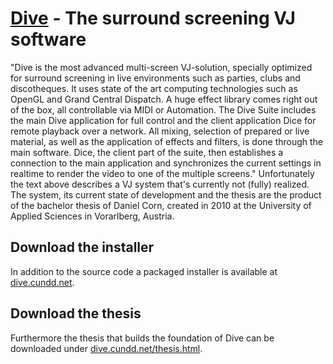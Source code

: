 [Dive](http://dive.cundd.net/) - The surround screening VJ software
===================================================================

"Dive is the most advanced multi-screen VJ-solution, specially optimized for surround screening in live environments such as parties, clubs and discotheques. It uses state of the art computing technologies such as OpenGL and Grand Central Dispatch. A huge effect library comes right out of the box, all controllable via MIDI or Automation.
The Dive Suite includes the main Dive application for full control and the client application Dice for remote playback over a network. All mixing, selection of prepared or live material, as well as the application of effects and filters, is done through the main software. Dice, the client part of the suite, then establishes a connection to the main application and synchronizes the current settings in realtime to render the video to one of the multiple screens."
Unfortunately the text above describes a VJ system that's currently not (fully) realized. The system, its current state of development and the thesis are the product of the bachelor thesis of Daniel Corn, created in 2010 at the University of Applied Sciences in Vorarlberg, Austria.

Download the installer
--------------------------------------

In addition to the source code a packaged installer is available at [dive.cundd.net](http://dive.cundd.net/download_dive_suite_installer.html).

Download the thesis
--------------------------------------

Furthermore the thesis that builds the foundation of Dive can be downloaded under [dive.cundd.net/thesis.html](http://dive.cundd.net/thesis.html).